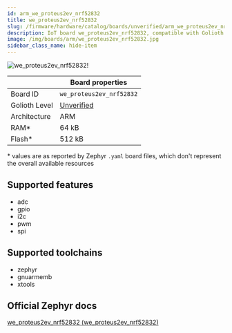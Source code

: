 ```yaml
---
id: arm_we_proteus2ev_nrf52832
title: we_proteus2ev_nrf52832
slug: /firmware/hardware/catalog/boards/unverified/arm_we_proteus2ev_nrf52832
description: IoT board we_proteus2ev_nrf52832, compatible with Golioth at unverified level.
image: /img/boards/arm/we_proteus2ev_nrf52832.jpg
sidebar_class_name: hide-item
---
```


[//]: # (This is an auto-generated file, do not edit! Changes to it will be lost upon re-generation)

![we_proteus2ev_nrf52832!](/img/boards/arm/we_proteus2ev_nrf52832.jpg "we_proteus2ev_nrf52832")

|                | Board properties     |
| -------------  | -------------------- |
| Board ID       | `we_proteus2ev_nrf52832` |
| Golioth Level  | [Unverified](/firmware/hardware#unverified-boards) |
| Architecture   | ARM |
| RAM*           | 64 kB |
| Flash*         | 512 kB |

\* values are as reported by Zephyr `.yaml` board files, which don't represent the overall available resources



## Supported features

* adc
* gpio
* i2c
* pwm
* spi

## Supported toolchains

* zephyr
* gnuarmemb
* xtools

## Official Zephyr docs

[we_proteus2ev_nrf52832 (we_proteus2ev_nrf52832)](https://docs.zephyrproject.org/3.6.0/boards/arm/we_proteus2ev_nrf52832/doc/index.html)
